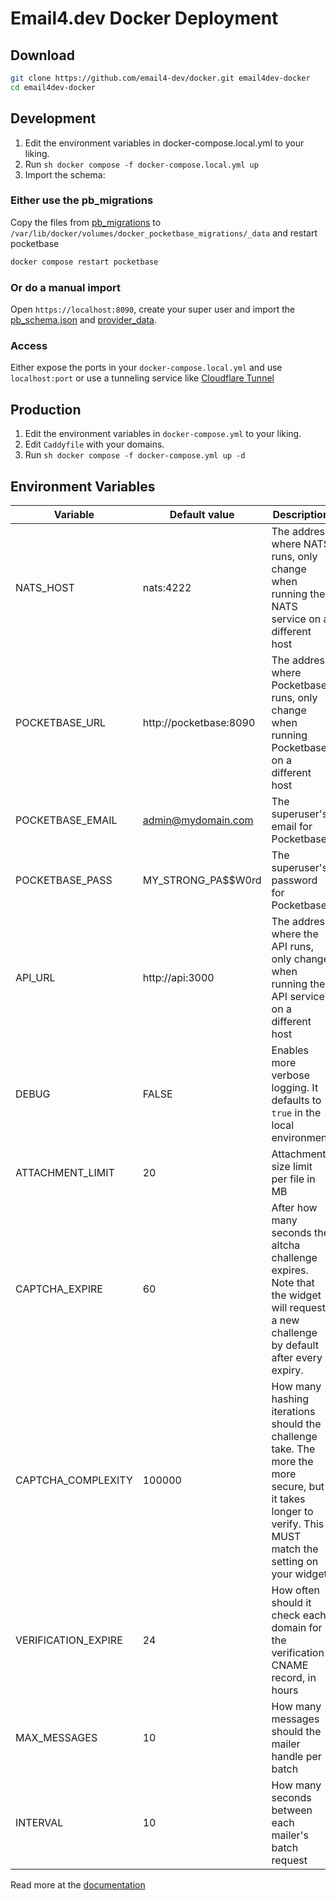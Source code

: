 # Email4.dev Docker Deployment

## Download

```sh
git clone https://github.com/email4-dev/docker.git email4dev-docker
cd email4dev-docker
```

## Development

1. Edit the environment variables in docker-compose.local.yml to your liking.
2. Run ```sh docker compose -f docker-compose.local.yml up```
3. Import the schema:

### Either use the pb_migrations

Copy the files from [pb_migrations](https://github.com/email4-dev/schema/pb_migrations) to `/var/lib/docker/volumes/docker_pocketbase_migrations/_data` and restart pocketbase

```sh
docker compose restart pocketbase
```

### Or do a manual import

Open `https://localhost:8090`, create your super user and import the [pb_schema.json](https://github.com/email4-dev/schema/pb_schema.json) and [provider_data](https://github.com/email4-dev/schema/provider_data).

### Access

Either expose the ports in your `docker-compose.local.yml` and use `localhost:port` or use a tunneling service like [Cloudflare Tunnel](https://developers.cloudflare.com/cloudflare-one/connections/connect-networks/)

## Production

1. Edit the environment variables in `docker-compose.yml` to your liking.
2. Edit `Caddyfile` with your domains.
3. Run ```sh docker compose -f docker-compose.yml up -d ```

## Environment Variables

| Variable            | Default value          | Description                                                                                                                                                 |
| ------------------- | ---------------------- | ----------------------------------------------------------------------------------------------------------------------------------------------------------- |
| NATS_HOST           | nats:4222              | The address where NATS runs, only change when running the NATS service on a different host                                                                  |
| POCKETBASE_URL      | http://pocketbase:8090 | The address where Pocketbase runs, only change when running Pocketbase on a different host                                                                  |
| POCKETBASE_EMAIL    | admin@mydomain.com     | The superuser's email for Pocketbase                                                                                                                        |
| POCKETBASE_PASS     | MY_STRONG_PA$$W0rd     | The superuser's password for Pocketbase                                                                                                                     |
| API_URL             | http://api:3000        | The address where the API runs, only change when running the API service on a different host                                                                |
| DEBUG               | FALSE                  | Enables more verbose logging. It defaults to `true` in the local environment                                                                                |
| ATTACHMENT_LIMIT    | 20                     | Attachment size limit per file in MB                                                                                                                        |
| CAPTCHA_EXPIRE      | 60                     | After how many seconds the altcha challenge expires. Note that the widget will request a new challenge by default after every expiry.                       |
| CAPTCHA_COMPLEXITY  | 100000                 | How many hashing iterations should the challenge take. The more the more secure, but it takes longer to verify. This MUST match the setting on your widget. |
| VERIFICATION_EXPIRE | 24                     | How often should it check each domain for the verification CNAME record, in hours                                                                           |
| MAX_MESSAGES        | 10                     | How many messages should the mailer handle per batch                                                                                                        |
| INTERVAL            | 10                     | How many seconds between each mailer's batch request                                                                                                        |


Read more at the [documentation](https://docs.email4.dev)
